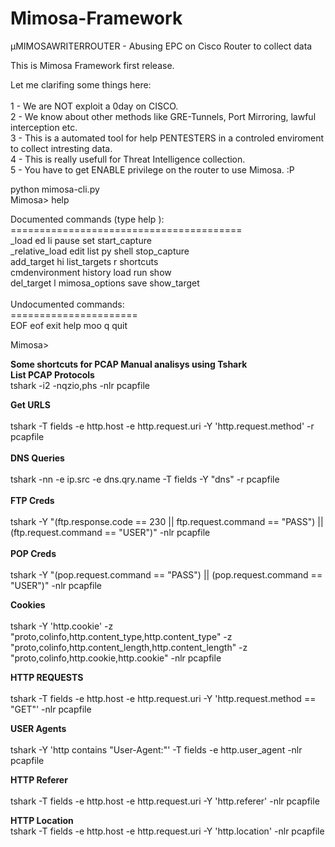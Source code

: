 # Mimosa-Framework<br>
µMIMOSAWRITERROUTER - Abusing EPC on Cisco Router to collect data<br>

This is Mimosa Framework first release.<br>

Let me clarifing some things here:<br>
<br>
1 - We are NOT exploit a 0day on CISCO.<br>
2 - We know about other methods like GRE-Tunnels, Port Mirroring, lawful interception etc.<br>
3 - This is a automated tool for help PENTESTERS in a controled enviroment to collect intresting data.<br>
4 - This is really usefull for Threat Intelligence collection.<br>
5 - You have to get ENABLE privilege on the router to use Mimosa. :P<br>

python mimosa-cli.py<br>
Mimosa> help<br>

Documented commands (type help <topic>):<br>
========================================<br>
_load           ed       li              pause  set          start_capture<br>
_relative_load  edit     list            py     shell        stop_capture<br>
add_target      hi       list_targets    r      shortcuts<br>
cmdenvironment  history  load            run    show<br>
del_target      l        mimosa_options  save   show_target<br>
<br>
Undocumented commands:<br>
======================<br>
EOF  eof  exit  help  moo  q  quit<br>

Mimosa><br>


<b>Some shortcuts for PCAP Manual analisys using Tshark</b>
<br>
<b>List PCAP Protocols</b><br>
tshark -i2 -nqzio,phs -nlr pcapfile<br>

<b>Get URLS<br></b>
<br>
tshark -T fields -e http.host -e http.request.uri -Y 'http.request.method' -r pcapfile<br>
<br> 
<b>DNS Queries<br></b>
<br>
tshark -nn -e ip.src -e dns.qry.name  -T fields -Y "dns" -r pcapfile<br>
<br>
<b>FTP Creds<br></b>
<br>
tshark -Y "(ftp.response.code == 230 || ftp.request.command == "PASS") || (ftp.request.command == "USER")" -nlr pcapfile<br>
<br>
<b>POP Creds<br></b>
<br>
tshark -Y "(pop.request.command == "PASS") || (pop.request.command == "USER")" -nlr pcapfile <br>

<b>Cookies<br></b>
<br>
tshark -Y 'http.cookie' -z "proto,colinfo,http.content_type,http.content_type" -z "proto,colinfo,http.content_length,http.content_length" -z "proto,colinfo,http.cookie,http.cookie" -nlr pcapfile<br>

<b>HTTP REQUESTS<br></b>
<br>
tshark -T fields -e http.host -e http.request.uri -Y 'http.request.method == "GET"'  -nlr pcapfile<br>

<b>USER Agents<br></b>
<br>
tshark -Y 'http contains "User-Agent:"' -T fields -e http.user_agent -nlr pcapfile <br>

<b>HTTP Referer<br></b>
<br>
tshark -T fields -e http.host -e http.request.uri -Y 'http.referer' -nlr pcapfile<br>

<b>HTTP Location<br></b>
tshark -T fields -e http.host -e http.request.uri -Y 'http.location' -nlr pcapfile<br>






